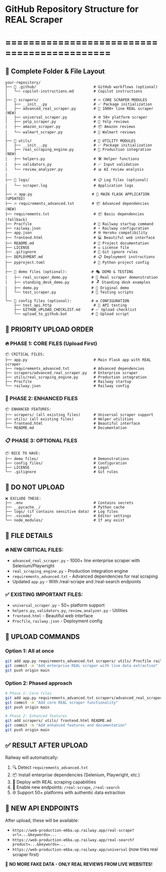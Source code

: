 # GitHub Repository Structure for REAL Scraper
# ============================================

## 📁 Complete Folder & File Layout

```
your-repository/
├── 📁 .github/                          # GitHub workflows (optional)
│   └── copilot-instructions.md         # Copilot instructions
│
├── 📁 scrapers/                         # 🔥 CORE SCRAPER MODULES
│   ├── __init__.py                     # ✅ Package initialization
│   ├── advanced_real_scraper.py        # 🎯 1000+ line REAL scraper (NEW)
│   ├── universal_scraper.py            # 🌐 50+ platform scraper
│   ├── yelp_scraper.py                 # 🍔 Yelp reviews
│   ├── amazon_scraper.py               # 📦 Amazon reviews
│   └── walmart_scraper.py              # 🏪 Walmart reviews
│
├── 📁 utils/                            # 🔧 UTILITY MODULES
│   ├── __init__.py                     # ✅ Package initialization
│   ├── real_scraping_engine.py         # 🚀 Production integration (NEW)
│   ├── helpers.py                      # 🛠️ Helper functions
│   ├── validators.py                   # ✅ Input validation
│   └── review_analyzer.py              # 📊 AI review analysis
│
├── 📁 logs/                             # 📋 Log files (optional)
│   └── scraper.log                     # Application logs
│
├── 🔥 app.py                           # 🎯 MAIN FLASK APPLICATION (UPDATED)
├── 🔥 requirements_advanced.txt        # 📦 Advanced dependencies (NEW)
├── requirements.txt                    # 📦 Basic dependencies (fallback)
├── Procfile                            # 🚀 Railway startup command
├── railway.json                        # ⚡ Railway configuration
├── app.json                            # 🌐 Heroku compatibility
├── frontend.html                       # 💻 Beautiful web interface
├── README.md                           # 📖 Project documentation
├── LICENSE                             # ⚖️ License file
├── .gitignore                          # 🚫 Git ignore rules
├── DEPLOYMENT.md                       # 📋 Deployment instructions
├── pyproject.toml                      # 🐍 Python project config
│
├── 📁 demo files (optional):           # 🎭 DEMO & TESTING
│   ├── real_scraper_demo.py           # 🎯 Real scraper demonstration
│   ├── standing_desk_demo.py          # 🪑 Standing desk examples
│   ├── demo.py                        # 📝 Original demo
│   └── test_scraper.py                # 🧪 Testing scripts
│
└── 📁 config files (optional):         # ⚙️ CONFIGURATION
    ├── test_api.http                   # 🧪 API testing
    ├── GITHUB_UPLOAD_CHECKLIST.md     # ✅ Upload checklist
    └── upload_to_github.bat           # 🚀 Upload script
```

## 🎯 PRIORITY UPLOAD ORDER

### 🔥 PHASE 1: CORE FILES (Upload First)
```
📦 CRITICAL FILES:
├── app.py                              # Main Flask app with REAL scraper
├── requirements_advanced.txt           # Advanced dependencies
├── scrapers/advanced_real_scraper.py   # Enterprise scraper
├── utils/real_scraping_engine.py       # Production integration
├── Procfile                            # Railway startup
└── railway.json                        # Railway config
```

### 🔧 PHASE 2: ENHANCED FILES
```
📦 ENHANCED FEATURES:
├── scrapers/ (all existing files)      # Universal scraper support
├── utils/ (all existing files)         # Helper utilities
├── frontend.html                       # Beautiful interface
└── README.md                           # Documentation
```

### 📋 PHASE 3: OPTIONAL FILES
```
📦 NICE TO HAVE:
├── demo files/                         # Demonstrations
├── config files/                       # Configuration
├── LICENSE                             # Legal
└── .gitignore                          # Git rules
```

## 🚫 DO NOT UPLOAD
```
❌ EXCLUDE THESE:
├── .env                                # Contains secrets
├── __pycache__/                        # Python cache
├── logs/ (if contains sensitive data)  # Log files
├── .vscode/                            # Editor settings
└── node_modules/                       # If any exist
```

## 📝 FILE DETAILS

### 🔥 NEW CRITICAL FILES:
- `advanced_real_scraper.py` - 1000+ line enterprise scraper with Selenium/Playwright
- `real_scraping_engine.py` - Production integration engine
- `requirements_advanced.txt` - Advanced dependencies for real scraping
- Updated `app.py` - With /real-scrape and /real-search endpoints

### ✅ EXISTING IMPORTANT FILES:
- `universal_scraper.py` - 50+ platform support
- `helpers.py`, `validators.py`, `review_analyzer.py` - Utilities
- `frontend.html` - Beautiful web interface
- `Procfile`, `railway.json` - Deployment config

## 🚀 UPLOAD COMMANDS

### Option 1: All at once
```bash
git add app.py requirements_advanced.txt scrapers/ utils/ Procfile railway.json frontend.html README.md
git commit -m "Add enterprise REAL scraper with live data extraction"
git push origin main
```

### Option 2: Phased approach
```bash
# Phase 1: Core files
git add app.py requirements_advanced.txt scrapers/advanced_real_scraper.py utils/real_scraping_engine.py
git commit -m "Add core REAL scraper functionality"
git push origin main

# Phase 2: Enhanced features
git add scrapers/ utils/ frontend.html README.md
git commit -m "Add enhanced features and documentation"
git push origin main
```

## ✅ RESULT AFTER UPLOAD

Railway will automatically:
1. 🔍 Detect `requirements_advanced.txt`
2. 📦 Install enterprise dependencies (Selenium, Playwright, etc.)
3. 🚀 Deploy with REAL scraping capabilities
4. 🎯 Enable new endpoints: `/real-scrape`, `/real-search`
5. 🌐 Support 50+ platforms with authentic data extraction

## 🔗 NEW API ENDPOINTS

After upload, these will be available:
- `https://web-production-e6ba.up.railway.app/real-scrape?url=...&keywords=...`
- `https://web-production-e6ba.up.railway.app/real-search?product=...&keywords=...`
- `https://web-production-e6ba.up.railway.app/universal` (now tries real scraper first)

🎉 **NO MORE FAKE DATA - ONLY REAL REVIEWS FROM LIVE WEBSITES!**

